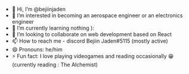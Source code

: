- 👋 Hi, I’m @bejiinjaden
- 👀 I’m interested in becoming an aerospace engineer or an electronics engineer
- 🌱 I’m currently learning nothing ):
- 💞️ I’m looking to collaborate on web development based on React
- 📫 How to reach me - discord Bejiin Jaden#5115 (mostly active)
- 😄 Pronouns: he/him
- ⚡ Fun fact: I love playing videogames and reading occasionally 😁 (currently reading : The Alchemist)

<!---
bejiinjaden/bejiinjaden is a ✨ special ✨ repository because its `README.md` (this file) appears on your GitHub profile.
You can click the Preview link to take a look at your changes.
--->
